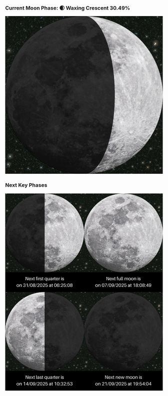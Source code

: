 ### Current Moon Phase: 🌒 Waxing Crescent 30.49%
![Moon Phase](moonphase.png)
### Next Key Phases
![Gallery](gallery.png)